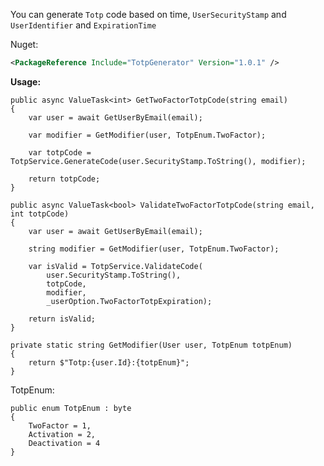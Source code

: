 You can generate `Totp` code based on time, `UserSecurityStamp` and `UserIdentifier` and `ExpirationTime`

Nuget:
```xml
<PackageReference Include="TotpGenerator" Version="1.0.1" />
```
**Usage:**
```CSharp
public async ValueTask<int> GetTwoFactorTotpCode(string email)
{
    var user = await GetUserByEmail(email);

    var modifier = GetModifier(user, TotpEnum.TwoFactor);

    var totpCode = TotpService.GenerateCode(user.SecurityStamp.ToString(), modifier);

    return totpCode;
}

public async ValueTask<bool> ValidateTwoFactorTotpCode(string email, int totpCode)
{
    var user = await GetUserByEmail(email);

    string modifier = GetModifier(user, TotpEnum.TwoFactor);

    var isValid = TotpService.ValidateCode(
        user.SecurityStamp.ToString(), 
        totpCode, 
        modifier, 
        _userOption.TwoFactorTotpExpiration);

    return isValid;
}

private static string GetModifier(User user, TotpEnum totpEnum)
{
    return $"Totp:{user.Id}:{totpEnum}";
}
```
TotpEnum:
```CSharp
public enum TotpEnum : byte
{
    TwoFactor = 1,
    Activation = 2,
    Deactivation = 4
}

```

